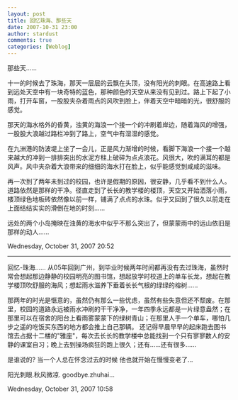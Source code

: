 ```yaml
---
layout: post
title: 回忆珠海、那些天
date: 2007-10-31 23:00
author: stardust
comments: true
categories: [Weblog]
---
```

那些天……

十一的时候去了珠海，那天一层层的云飘在头顶，没有阳光的刺眼。在高速路上看到远处天空中有一块奇特的蓝色，那种颜色的天空从来没有见到过。路上下起了小雨，打开车窗，一股股夹杂着雨点的风吹到脸上，伴着天空中暗暗的光，很舒服的感觉。

那天的海水格外的昏黄，浊黄的海浪一个接一个的冲刷着岸边，随着海风的增强，一股股大浪越过路栏冲到了路上，空气中有湿湿的感觉。

在九洲港的防波堤上坐了一会儿，正是风力渐增的时候，看脚下海浪一个接一个越来越大的冲到一排排突出的水泥方柱上破碎为点点浪花。风很大，吹的满耳的都是风声。风中夹杂着大浪带来的细细的海水打在脸上，似乎能感觉到咸咸的滋味。

再一次到了两年未到过的校园，也许是假期的原因，很安静，几乎看不到什么人。道路依然是那样的干净。径直走到了长长的教学楼的楼顶，天空又开始洒落小雨，楼顶绿色地板砖依然像以前一样，铺满了点点的水珠。似乎又回到了很久以前走在上面结结实实的滑倒在地的时刻……

远处的两个小岛掩映在浊黄的海水中似乎不那么突出了，但蒙蒙雨中的远山依旧是那样的动人……

Wednesday, October 31, 2007 20:52

<hr />

回忆-珠海……
从05年回到广州，到毕业时候两年时间都再没有去过珠海，虽然时常会想起那边静静的校园明亮的图书馆，想起放学时校道上的单车长龙，想起在教学楼顶吹舒服的海风；想起雨水滋养下垂着长长气根的绿绿的榕树……

那两年的时光是惬意的，虽然仍有那么一些忧虑，虽然有些失意但还不颓废。在那里，校园的道路永远被雨水冲刷的干干净净，一年四季永远都是一片绿意盎然；在那里可以在宿舍的阳台上看雨雾蒙蒙下的绿树青山；在那里人手一个单车，哪怕几步之遥的吃饭买东西的地方都会推上自己那辆。
还记得早晨早早的起床跑去图书馆去占据十二楼的"雅座"，每次去长长的教学楼中总能找到一个只有寥寥数人的安静的课室自习；晚上去到操场疯狂的跑上很久；还有……还有很多……

是谁说的? 当一个人总在怀念过去的时候 他也就开始在慢慢变老了...

阳光刺眼.秋风微凉. goodbye.zhuhai...

Wednesday, October 31, 2007 10:58
